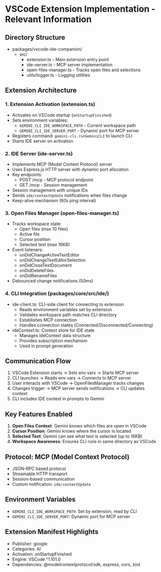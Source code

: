 # VSCode Extension Implementation - Relevant Information

## Directory Structure
- packages/vscode-ide-companion/
  - src/
    - extension.ts - Main extension entry point
    - ide-server.ts - MCP server implementation
    - open-files-manager.ts - Tracks open files and selections
    - utils/logger.ts - Logging utilities

## Extension Architecture

### 1. Extension Activation (extension.ts)
- Activates on VSCode startup (`onStartupFinished`)
- Sets environment variables:
  - `GEMINI_CLI_IDE_WORKSPACE_PATH` - Current workspace path
  - `GEMINI_CLI_IDE_SERVER_PORT` - Dynamic port for MCP server
- Registers command: `gemini-cli.runGeminiCLI` to launch CLI
- Starts IDE server on activation

### 2. IDE Server (ide-server.ts)
- Implements MCP (Model Context Protocol) server
- Uses Express.js HTTP server with dynamic port allocation
- Key endpoints:
  - POST /mcp - MCP protocol endpoint
  - GET /mcp - Session management
- Session management with unique IDs
- Sends `ide/contextUpdate` notifications when files change
- Keep-alive mechanism (60s ping interval)

### 3. Open Files Manager (open-files-manager.ts)
- Tracks workspace state:
  - Open files (max 10 files)
  - Active file
  - Cursor position
  - Selected text (max 16KB)
- Event listeners:
  - onDidChangeActiveTextEditor
  - onDidChangeTextEditorSelection
  - onDidCloseTextDocument
  - onDidDeleteFiles
  - onDidRenameFiles
- Debounced change notifications (50ms)

### 4. CLI Integration (packages/core/src/ide/)
- ide-client.ts: CLI-side client for connecting to extension
  - Reads environment variables set by extension
  - Validates workspace path matches CLI directory
  - Establishes MCP connection
  - Handles connection states (Connected/Disconnected/Connecting)
- ideContext.ts: Context store for IDE state
  - Manages IdeContext data structure
  - Provides subscription mechanism
  - Used in prompt generation

## Communication Flow

1. VSCode Extension starts → Sets env vars → Starts MCP server
2. CLI launches → Reads env vars → Connects to MCP server
3. User interacts with VSCode → OpenFilesManager tracks changes
4. Changes trigger → MCP server sends notifications → CLI updates context
5. CLI includes IDE context in prompts to Gemini

## Key Features Enabled

1. **Open Files Context**: Gemini knows which files are open in VSCode
2. **Cursor Position**: Gemini knows where the cursor is located
3. **Selected Text**: Gemini can see what text is selected (up to 16KB)
4. **Workspace Awareness**: Ensures CLI runs in same directory as VSCode

## Protocol: MCP (Model Context Protocol)
- JSON-RPC based protocol
- Streamable HTTP transport
- Session-based communication
- Custom notification: `ide/contextUpdate`

## Environment Variables
- `GEMINI_CLI_IDE_WORKSPACE_PATH`: Set by extension, read by CLI
- `GEMINI_CLI_IDE_SERVER_PORT`: Dynamic port for MCP server

## Extension Manifest Highlights
- Publisher: google
- Categories: AI
- Activation: onStartupFinished
- Engine: VSCode ^1.101.0
- Dependencies: @modelcontextprotocol/sdk, express, cors, zod
